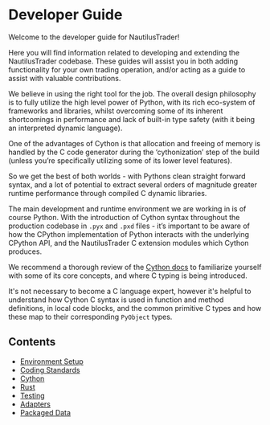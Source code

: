 # Developer Guide

Welcome to the developer guide for NautilusTrader!

Here you will find information related to developing and extending the NautilusTrader codebase. 
These guides will assist you in both adding functionality for your own trading operation, and/or 
acting as a guide to assist with valuable contributions.

We believe in using the right tool for the job. The overall design philosophy is to fully utilize 
the high level power of Python, with its rich eco-system of frameworks and libraries, whilst 
overcoming some of its inherent shortcomings in performance and lack of built-in type safety 
(with it being an interpreted dynamic language).

One of the advantages of Cython is that allocation and freeing of memory is handled by the C code 
generator during the ‘cythonization’ step of the build (unless you’re specifically utilizing some of 
its lower level features).

So we get the best of both worlds - with Pythons clean straight forward syntax, and a lot of 
potential to extract several orders of magnitude greater runtime performance through compiled C 
dynamic libraries.

The main development and runtime environment we are working in is of course Python. With the 
introduction of Cython syntax throughout the production codebase in `.pyx` and `.pxd` files - it’s 
important to be aware of how the CPython implementation of Python interacts with the underlying 
CPython API, and the NautilusTrader C extension modules which Cython produces.

We recommend a thorough review of the [Cython docs](https://cython.readthedocs.io/en/latest/) to familiarize yourself with some of its core 
concepts, and where C typing is being introduced.

It's not necessary to become a C language expert, however it's helpful to understand how Cython C 
syntax is used in function and method definitions, in local code blocks, and the common primitive C 
types and how these map to their corresponding `PyObject` types.

## Contents

- [Environment Setup](environment_setup.md)
- [Coding Standards](coding_standards.md)
- [Cython](cython.md)
- [Rust](rust.md)
- [Testing](testing.md)
- [Adapters](adapters.md)
- [Packaged Data](packaged_data.md)

